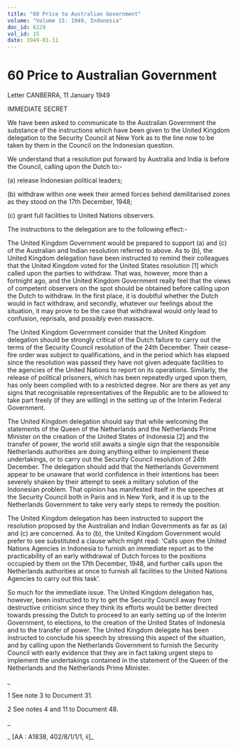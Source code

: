 ```yaml
---
title: "60 Price to Australian Government"
volume: "Volume 15: 1949, Indonesia"
doc_id: 6229
vol_id: 15
date: 1949-01-11
---
```


# 60 Price to Australian Government

Letter CANBERRA, 11 January 1949

IMMEDIATE SECRET

We have been asked to communicate to the Australian Government the substance of the instructions which have been given to the United Kingdom delegation to the Security Council at New York as to the line now to be taken by them in the Council on the Indonesian question.

We understand that a resolution put forward by Australia and India is before the Council, calling upon the Dutch to:-

(a) release Indonesian political leaders;

(b) withdraw within one week their armed forces behind demilitarised zones as they stood on the 17th December, 1948;

(c) grant full facilities to United Nations observers.

The instructions to the delegation are to the following effect:-

The United Kingdom Government would be prepared to support (a) and (c) of the Australian and Indian resolution referred to above. As to (b), the United Kingdom delegation have been instructed to remind their colleagues that the United Kingdom voted for the United States resolution [1] which called upon the parties to withdraw. That was, however, more than a fortnight ago, and the United Kingdom Government really feel that the views of competent observers on the spot should be obtained before calling upon the Dutch to withdraw. In the first place, it is doubtful whether the Dutch would in fact withdraw, and secondly, whatever our feelings about the situation, it may prove to be the case that withdrawal would only lead to confusion, reprisals, and possibly even massacre.

The United Kingdom Government consider that the United Kingdom delegation should be strongly critical of the Dutch failure to carry out the terms of the Security Council resolution of the 24th December. Their cease-fire order was subject to qualifications, and in the period which has elapsed since the resolution was passed they have not given adequate facilities to the agencies of the United Nations to report on its operations. Similarly, the release of political prisoners, which has been repeatedly urged upon them, has only been complied with to a restricted degree. Nor are there as yet any signs that recognisable representatives of the Republic are to be allowed to take part freely (if they are willing) in the setting up of the Interim Federal Government.

The United Kingdom delegation should say that while welcoming the statements of the Queen of the Netherlands and the Netherlands Prime Minister on the creation of the United States of Indonesia [2] and the transfer of power, the world still awaits a single sign that the responsible Netherlands authorities are doing anything either to implement these undertakings, or to carry out the Security Council resolution of 24th December. The delegation should add that the Netherlands Government appear to be unaware that world confidence in their intentions has been severely shaken by their attempt to seek a military solution of the Indonesian problem. That opinion has manifested itself in the speeches at the Security Council both in Paris and in New York, and it is up to the Netherlands Government to take very early steps to remedy the position.

The United Kingdom delegation has been instructed to support the resolution proposed by the Australian and Indian Governments as far as (a) and (c) are concerned. As to (b), the United Kingdom Government would prefer to see substituted a clause which might read: 'Calls upon the United Nations Agencies in Indonesia to furnish an immediate report as to the practicability of an early withdrawal of Dutch forces to the positions occupied by them on the 17th December, 1948, and further calls upon the Netherlands authorities at once to furnish all facilities to the United Nations Agencies to carry out this task'.

So much for the immediate issue. The United Kingdom delegation has, however, been instructed to try to get the Security Council away from destructive criticism since they think its efforts would be better directed towards pressing the Dutch to proceed to an early setting up of the Interim Government, to elections, to the creation of the United States of Indonesia and to the transfer of power. The United Kingdom delegate has been instructed to conclude his speech by stressing this aspect of the situation, and by calling upon the Netherlands Government to furnish the Security Council with early evidence that they are in fact taking urgent steps to implement the undertakings contained in the statement of the Queen of the Netherlands and the Netherlands Prime Minister.

_

1 See note 3 to Document 31.

2 See notes 4 and 11 to Document 48.

_

_ [AA : A1838, 402/8/1/1/1, ii]_
